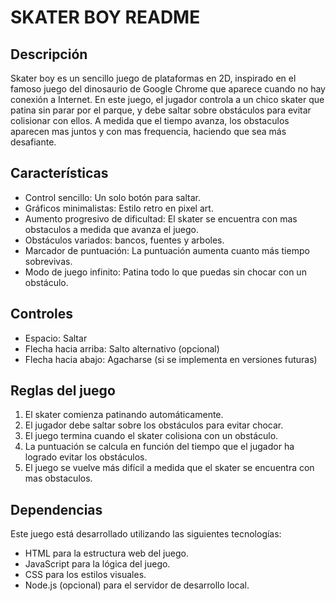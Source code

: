 # SKATER BOY README

## Descripción

Skater boy es un sencillo juego de plataformas en 2D, inspirado en el famoso juego del dinosaurio de Google Chrome que aparece cuando no hay conexión a Internet. En este juego, el jugador controla a un chico skater que patina sin parar por el parque, y debe saltar sobre obstáculos para evitar colisionar con ellos. A medida que el tiempo avanza, los obstaculos aparecen mas juntos y con mas frequencia, haciendo que sea más desafiante.


## Características

- Control sencillo: Un solo botón para saltar.
- Gráficos minimalistas: Estilo retro en pixel art.
- Aumento progresivo de dificultad: El skater se encuentra con mas obstaculos a medida que avanza el juego.
- Obstáculos variados: bancos, fuentes y arboles.
- Marcador de puntuación: La puntuación aumenta cuanto más tiempo sobrevivas.
- Modo de juego infinito: Patina todo lo que puedas sin chocar con un obstáculo.


## Controles

- Espacio: Saltar
- Flecha hacia arriba: Salto alternativo (opcional)
- Flecha hacia abajo: Agacharse (si se implementa en versiones futuras)


## Reglas del juego

1. El skater comienza patinando automáticamente.
2. El jugador debe saltar sobre los obstáculos para evitar chocar.
3. El juego termina cuando el skater colisiona con un obstáculo.
4. La puntuación se calcula en función del tiempo que el jugador ha logrado evitar los obstáculos.
5. El juego se vuelve más difícil a medida que el skater  se encuentra con mas obstaculos.


## Dependencias

Este juego está desarrollado utilizando las siguientes tecnologías:

- HTML para la estructura web del juego.
- JavaScript para la lógica del juego.
- CSS para los estilos visuales.
- Node.js (opcional) para el servidor de desarrollo local.